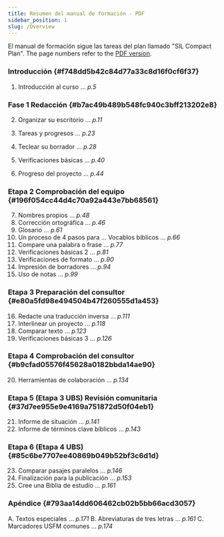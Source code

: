 ```yaml
---
title: Resumen del manual de formación - PDF
sidebar_position: 1
slug: /Overview
---
```


El manual de formación sigue las tareas del plan llamado "SIL Compact Plan". The page numbers refer to the [PDF version](https://manual.paratext.org/downloads/Ptx-man-en-9.5.pdf).

### Introducción {#f748dd5b42c84d77a33c8d16f0cf6f37}

1. Introducción al curso ... _p.5_

### Fase 1 Redacción {#b7ac49b489b548fc940c3bff213202e8}

2. Organizar su escritorio ... _p.11_

3. Tareas y progresos ... _p.23_

4. Teclear su borrador ... _p.28_

5. Verificaciones básicas ... _p.40_

6. Progreso del proyecto ... _p.44_

### Etapa 2 Comprobación del equipo {#196f054cc44d4c70a92a443e7bb68561}

7. Nombres propios ... _p.48_
8. Corrección ortográfica ... _p.46_
9. Glosario ... _p.61_
10. Un proceso de 4 pasos para ... Vocablos bíblicos ... _p.66_
11. Compare una palabra o frase ... _p.77_
12. Verificaciones básicas 2 ... _p.81_
13. Verificaciones de formato ... _p.90_
14. Impresión de borradores ... _p.94_
15. Uso de notas ... _p.99_

### Etapa 3 Preparación del consultor {#e80a5fd98e494504b47f260555d1a453}

16. Redacte una traducción inversa ... _p.111_
17. Interlinear un proyecto ... _p.118_
18. Comparar texto ... _p.123_
19. Verificaciones básicas 3 ... _p.126_

### Etapa 4 Comprobación del consultor {#b9cfad05576f45628a0182bbda14ae90}

20. Herramientas de colaboración ... _p.134_

### Etapa 5 (Etapa 3 UBS) Revisión comunitaria {#37d7ee955e9e4169a751872d50f04eb1}

21. Informe de situación ... _p.141_
22. Informe de términos clave bíblicos ... _p.143_

### Etapa 6 (Etapa 4 UBS) {#85c6be7707ee40869b049b52bf3c6d1d}

23. Comparar pasajes paralelos ... _p.146_
24. Finalización para la publicación ... _p.153_
25. Cree una Biblia de estudio ... _p.161_

### Apéndice {#793aa14dd606462cb02b5bb66acd3057}

A. Textos especiales ... _p.171_
B. Abreviaturas de tres letras ... _p.161_
C. Marcadores USFM comunes ... _p.174_

